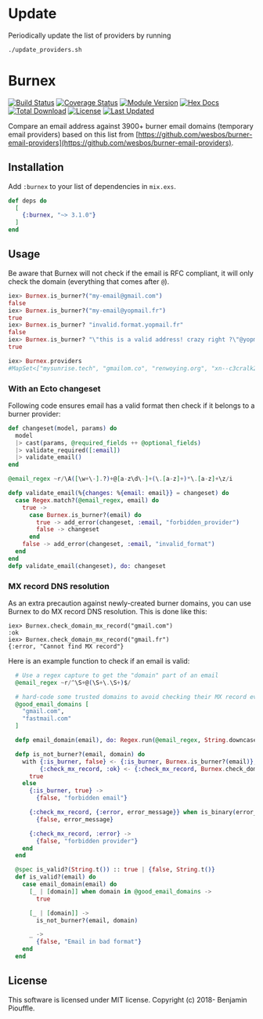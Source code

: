 # Update

Periodically update the list of providers by running

    ./update_providers.sh

# Burnex

<!--MDOC !-->

[![Build Status](https://github.com/Betree/burnex/workflows/Test/badge.svg)](https://github.com/Betree/burnex/actions)
[![Coverage Status](https://coveralls.io/repos/github/Betree/burnex/badge.svg?branch=master)](https://coveralls.io/github/Betree/burnex?branch=master)
[![Module Version](https://img.shields.io/hexpm/v/burnex.svg)](https://hex.pm/packages/burnex)
[![Hex Docs](https://img.shields.io/badge/hex-docs-lightgreen.svg)](https://hexdocs.pm/burnex/)
[![Total Download](https://img.shields.io/hexpm/dt/burnex.svg)](https://hex.pm/packages/burnex)
[![License](https://img.shields.io/hexpm/l/burnex.svg)](https://hex.pm/packages/burnex)
[![Last Updated](https://img.shields.io/github/last-commit/Betree/burnex.svg)](https://github.com/Betree/burnex/commits/master)

Compare an email address against 3900+ burner email domains (temporary email
providers) based on this list from
[https://github.com/wesbos/burner-email-providers](https://github.com/wesbos/burner-email-providers).

## Installation

Add `:burnex` to your list of dependencies in `mix.exs`.

```elixir
def deps do
  [
    {:burnex, "~> 3.1.0"}
  ]
end
```

## Usage

Be aware that Burnex will not check if the email is RFC compliant, it will only
check the domain (everything that comes after `@`).

```elixir
iex> Burnex.is_burner?("my-email@gmail.com")
false
iex> Burnex.is_burner?("my-email@yopmail.fr")
true
iex> Burnex.is_burner? "invalid.format.yopmail.fr"
false
iex> Burnex.is_burner? "\"this is a valid address! crazy right ?\"@yopmail.fr"
true

iex> Burnex.providers
#MapSet<["mysunrise.tech", "gmailom.co", "renwoying.org", "xn--c3cralk2a3ak7a5gghbv.com", "vevevevevery.ru", "ghork.live", "totobaksa.website", "wellnessmarketing.solutions", "zerograv.top", "votenoonnov6.com", "b45win.org", "dataleak01.site", "muslimahcollection.online", "barcntenef.ml", "lpi1iyi7m3zfb0i.gq", "ceco3kvloj5s3.tk", "outlettomsshoesstore.com", "kebabishcosladacoslada.com", "utoo.email", "pedia-egypt.org", "bestmemory.net", "8263813.com", "hz6m.com", "anocor.gq", "charltons.biz", "qvady.network", "2v3vjqapd6itot8g4z.gq", "yliora.site", "ectseep.site", "2m46.space", "godrejpropertiesforestgrove.com", "smart-thailand.com", "takebacktheregent.com", "dozarb.online", "mail22.space", "ttsbcq.us", "clubhowse.com", "gayflorida.net", "specialsshorts.info", "dubainaturalsoap.com", "carolynlove.website", "jlqiqd.tokyo", "kulitlumpia8.cf", "adastralflying.com", "superstachel.de", "diyarbakirengelliler.xyz", "notatempmail.info", "directproductinvesting.com", "francisxkelly.com", "saclouisvuittonboutiquefrance.com", ...]>
```

### With an Ecto changeset

Following code ensures email has a valid format then check if it belongs to a burner provider:

```elixir
def changeset(model, params) do
  model
  |> cast(params, @required_fields ++ @optional_fields)
  |> validate_required([:email])
  |> validate_email()
end

@email_regex ~r/\A([\w+\-].?)+@[a-z\d\-]+(\.[a-z]+)*\.[a-z]+\z/i

defp validate_email(%{changes: %{email: email}} = changeset) do
  case Regex.match?(@email_regex, email) do
    true ->
      case Burnex.is_burner?(email) do
        true -> add_error(changeset, :email, "forbidden_provider")
        false -> changeset
      end
    false -> add_error(changeset, :email, "invalid_format")
  end
end
defp validate_email(changeset), do: changeset
```

### MX record DNS resolution

As an extra precaution against newly-created burner domains,
you can use Burnex to do MX record DNS resolution.
This is done like this:

```
iex> Burnex.check_domain_mx_record("gmail.com")
:ok
iex> Burnex.check_domain_mx_record("gmail.fr")
{:error, "Cannot find MX record"}
```

Here is an example function to check if an email is valid:

```elixir
  # Use a regex capture to get the "domain" part of an email
  @email_regex ~r/^\S+@(\S+\.\S+)$/

  # hard-code some trusted domains to avoid checking their MX record every time
  @good_email_domains [
    "gmail.com",
    "fastmail.com"
  ]

  defp email_domain(email), do: Regex.run(@email_regex, String.downcase(email))

  defp is_not_burner?(email, domain) do
    with {:is_burner, false} <- {:is_burner, Burnex.is_burner?(email)},
         {:check_mx_record, :ok} <- {:check_mx_record, Burnex.check_domain_mx_record(domain)} do
      true
    else
      {:is_burner, true} ->
        {false, "forbidden email"}

      {:check_mx_record, {:error, error_message}} when is_binary(error_message) ->
        {false, error_message}

      {:check_mx_record, :error} ->
        {false, "forbidden provider"}
    end
  end

  @spec is_valid?(String.t()) :: true | {false, String.t()}
  def is_valid?(email) do
    case email_domain(email) do
      [_ | [domain]] when domain in @good_email_domains ->
        true

      [_ | [domain]] ->
        is_not_burner?(email, domain)

      _ ->
        {false, "Email in bad format"}
    end
  end
```


## License

This software is licensed under MIT license. Copyright (c) 2018- Benjamin Piouffle.
